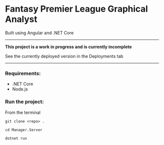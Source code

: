 # Fantasy Premier League Graphical Analyst
Built using Angular and .NET Core

---

**This project is a work in progress and is currently incomplete**

See the currently deployed version in the Deployments tab

---

### Requirements:
* .NET Core
* Node.js

### Run the project:

From the terminal

`git clone <repo> .`

`cd Manager.Server`

`dotnet run`
